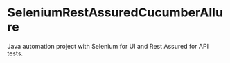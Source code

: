 # SeleniumRestAssuredCucumberAllure
Java automation project with Selenium for UI and Rest Assured for API tests. 
